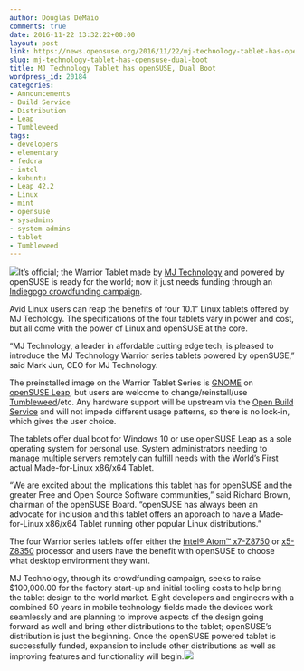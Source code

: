 ```yaml
---
author: Douglas DeMaio
comments: true
date: 2016-11-22 13:32:22+00:00
layout: post
link: https://news.opensuse.org/2016/11/22/mj-technology-tablet-has-opensuse-dual-boot/
slug: mj-technology-tablet-has-opensuse-dual-boot
title: MJ Technology Tablet has openSUSE, Dual Boot
wordpress_id: 20184
categories:
- Announcements
- Build Service
- Distribution
- Leap
- Tumbleweed
tags:
- developers
- elementary
- fedora
- intel
- kubuntu
- Leap 42.2
- Linux
- mint
- opensuse
- sysadmins
- system admins
- tablet
- Tumbleweed
---
```


![](https://c1.iggcdn.com/indiegogo-media-prod-cld/image/upload/c_limit,w_620/v1479660085/ozpcair10zqswbzqf9vm.png)It’s official; the Warrior Tablet made by [MJ Technology](https://www.facebook.com/MJ-Technology-LLC-576568032444682/) and powered by openSUSE is ready for the world; now it just needs funding through an [Indiegogo crowdfunding campaign](https://www.indiegogo.com/projects/first-true-linux-x86-and-x64-tablet#/).

Avid Linux users can reap the benefits of four 10.1” Linux tablets offered by MJ Techology. The specifications of the four tablets vary in power and cost, but all come with the power of Linux and openSUSE at the core.

“MJ Technology, a leader in affordable cutting edge tech, is pleased to introduce the MJ Technology Warrior series tablets powered by openSUSE,” said Mark Jun, CEO for MJ Technology.

The preinstalled image on the Warrior Tablet Series is [GNOME](https://www.gnome.org/) on [openSUSE Leap](https://en.opensuse.org/Portal:Leap), but users are welcome to change/reinstall/use [Tumbleweed](https://en.opensuse.org/Portal:Tumbleweed)/etc. Any hardware support will be upstream via the [Open Build Service](https://build.opensuse.org/) and will not impede different usage patterns, so there is no lock-in, which gives the user choice.

The tablets offer dual boot for Windows 10 or use openSUSE Leap as a sole operating system for personal use. System administrators needing to manage multiple servers remotely can fulfill needs with the World’s First actual Made-for-Linux x86/x64 Tablet.

<!-- more -->“We are excited about the implications this tablet has for openSUSE and the greater Free and Open Source Software communities,” said Richard Brown, chairman of the openSUSE Board. “openSUSE has always been an advocate for inclusion and this tablet offers an approach to have a Made-for-Linux x86/x64 Tablet running other popular Linux distributions.”

The four Warrior series tablets offer either the [Intel® Atom™ x7-Z8750](http://ark.intel.com/products/93362/Intel-Atom-x7-Z8750-Processor-2M-Cache-up-to-2_56-GHz) or [x5-Z8350](http://ark.intel.com/products/93361/Intel-Atom-x5-Z8350-Processor-2M-Cache-up-to-1_92-GHz) processor and users have the benefit with openSUSE to choose what desktop environment they want.

MJ Technology, through its crowdfunding campaign, seeks to raise $100,000.00 for the factory start-up and initial tooling costs to help bring the tablet design to the world market. Eight developers and engineers with a combined 50 years in mobile technology fields made the devices work seamlessly and are planning to improve aspects of the design going forward as well and bring other distributions to the tablet; openSUSE’s distribution is just the beginning. Once the openSUSE powered tablet is successfully funded, expansion to include other distributions as well as improving features and functionality will begin.![](https://c1.iggcdn.com/indiegogo-media-prod-cld/image/upload/c_limit,w_620/v1479752925/w6y3vx6z7y6hynjfmhpv.png)
